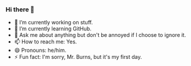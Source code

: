 ### Hi there 👋

- 🔭 I’m currently working on stuff.
- 🌱 I’m currently learning GitHub.
- 💬 Ask me about anything but don't be annoyed if I choose to ignore it.
- 📫 How to reach me: Yes.
- 😄 Pronouns: he/him.
- ⚡ Fun fact: I'm sorry, Mr. Burns, but it's my first day.

<!-- - 👯 I’m looking to collaborate on ...
- 🤔 I’m looking for help with ...
--> 

<!--
**realrellek/realrellek** is a ✨ _special_ ✨ repository because its `README.md` (this file) appears on your GitHub profile.

Here are some ideas to get you started:

- 🔭 I’m currently working on ...
- 🌱 I’m currently learning ...
- 👯 I’m looking to collaborate on ...
- 🤔 I’m looking for help with ...
- 💬 Ask me about ...
- 📫 How to reach me: ...
- 😄 Pronouns: ...
- ⚡ Fun fact: ...
-->
